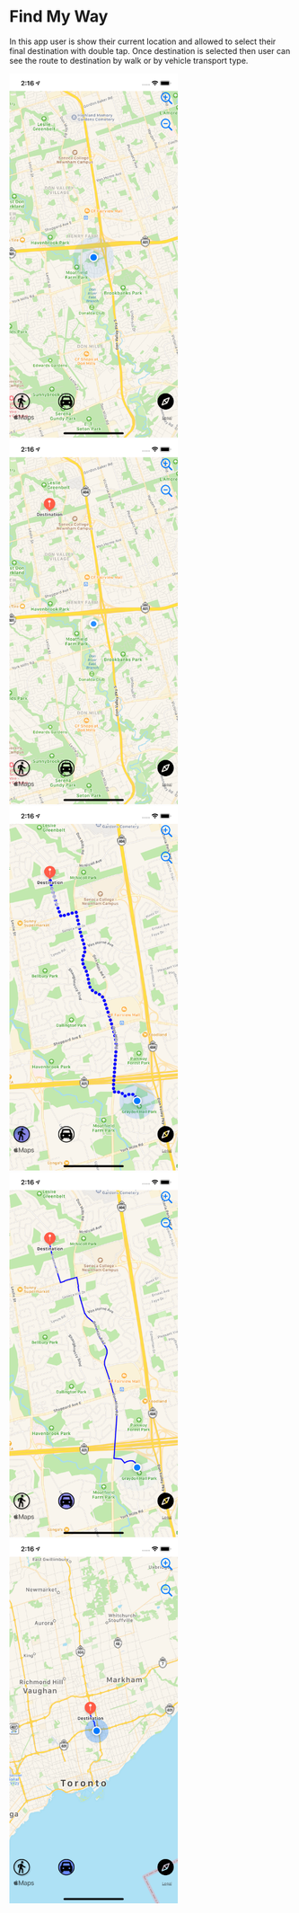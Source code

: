 # Find My Way
 In this app user is show their current location and allowed to select their final destination with double tap. Once destination is
 selected then user can see the route to destination by walk or by vehicle transport type.

<img src="FindWay_%20Prakash_C0773839/Snapshots/user_location.png" width="300">
<img src="FindWay_%20Prakash_C0773839/Snapshots/destination.png" width="300">
<img src="FindWay_%20Prakash_C0773839/Snapshots/walking.png" width="300">

<img src="FindWay_%20Prakash_C0773839/Snapshots/automobile.png" width="300">

<img src="FindWay_%20Prakash_C0773839/Snapshots/zoom.png" width="300">


